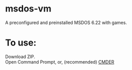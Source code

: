 # msdos-vm
A preconfigured and preinstalled MSDOS 6.22 with games.
# To use:
Download ZIP. <br>
Open Command Prompt, or, (recommended) [CMDER](cmder.net) <br>
